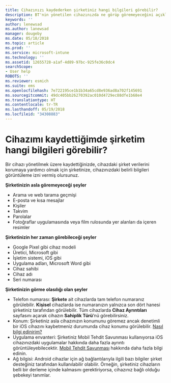 ```yaml
---
title: Cihazınızı kaydederken şirketiniz hangi bilgileri görebilir?
description: BT'nin yönetilen cihazınızda ne görüp göremeyeceğini açıklar.
keywords: ''
author: lenewsad
ms.author: lanewsad
manager: dougeby
ms.date: 05/18/2018
ms.topic: article
ms.prod: ''
ms.service: microsoft-intune
ms.technology: ''
ms.assetid: 12655728-a1af-4d89-97bc-925fe36c0dc4
searchScope:
- User help
ROBOTS: ''
ms.reviewer: esmich
ms.suite: ems
ms.openlocfilehash: 7e722195ce1b1b34a65cd8e936ad8a702f145691
ms.sourcegitcommit: 49dc405bb26270392ac010d4729ec88dfe1b68e4
ms.translationtype: HT
ms.contentlocale: tr-TR
ms.lasthandoff: 05/19/2018
ms.locfileid: "34308883"
---
```

# <a name="what-information-can-my-company-see-when-i-enroll-my-device"></a>Cihazımı kaydettiğimde şirketim hangi bilgileri görebilir?

Bir cihazı yönetilmek üzere kaydettiğinizde, cihazdaki şirket verilerini korumaya yardımcı olmak için şirketinize, cihazınızdaki belirli bilgileri görüntüleme izni vermiş olursunuz.

**Şirketinizin asla göremeyeceği şeyler**

- Arama ve web tarama geçmişi
- E-posta ve kısa mesajlar
- Kişiler
- Takvim
-   Parolalar
- Fotoğraflar uygulamasında veya film rulosunda yer alanları da içeren resimler

**Şirketinizin her zaman görebileceği şeyler**

- Google Pixel gibi cihaz modeli
- Üretici, Microsoft gibi
- İşletim sistemi, iOS gibi
- Uygulama adları, Microsoft Word gibi
- Cihaz sahibi
- Cihaz adı
- Seri numarası

**Şirketinizin görme olasılığı olan şeyler**

-  Telefon numarası: **Şirkete** ait cihazlarda tam telefon numaranız görülebilir. **Kişisel** cihazlarda ise numaranızın yalnızca son dört hanesi şirketiniz tarafından görülebilir. Tüm cihazlarda **Cihaz Ayrıntıları** sayfasını açarak cihazın **Sahiplik Türü**’nü görebilirsiniz.
-  Konum: Şirketiniz asla cihazınızın konumunu göremez ancak denetimli bir iOS cihazını kaybetmeniz durumunda cihaz konumu görülebilir. [Nasıl bilgi edinirim?](https://go.microsoft.com/fwlink/?linkid=853816)
- Uygulama envanteri: Şirketiniz Mobil Tehdit Savunması kullanıyorsa iOS cihazınızdaki uygulamalar hakkında daha fazla ayrıntı görüntüleyebilecektir. [Mobil Tehdit Savunması](you-are-prompted-to-install-mtd-ios.md) hakkında daha fazla bilgi edinin.
- Ağ bilgisi: Android cihazlar için ağ bağlantılarıyla ilgili bazı bilgiler şirket desteğiniz tarafından kullanılabilir olabilir. Örneğin, şirketiniz cihazların belli bir derleme içinde kalmasını gerektiriyorsa, cihazınız bağlı olduğu şebekeyi tanımlar. 
